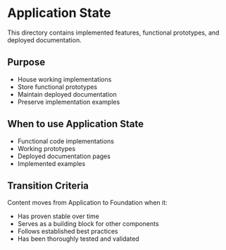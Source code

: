 # Application State

This directory contains implemented features, functional prototypes, and deployed documentation.

## Purpose
- House working implementations
- Store functional prototypes
- Maintain deployed documentation
- Preserve implementation examples

## When to use Application State
- Functional code implementations
- Working prototypes
- Deployed documentation pages
- Implemented examples

## Transition Criteria
Content moves from Application to Foundation when it:
- Has proven stable over time
- Serves as a building block for other components
- Follows established best practices
- Has been thoroughly tested and validated